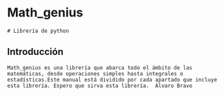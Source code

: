 # Math_genius
    # Librería de python
## Introducción
    Math_genius es una librería que abarca todo el ámbito de las matemáticas, desde operaciones simples hasta integrales o estadísticas.Este manual está dividido por cada apartado que incluye esta librería. Espero que sirva esta librería.  Álvaro Bravo


